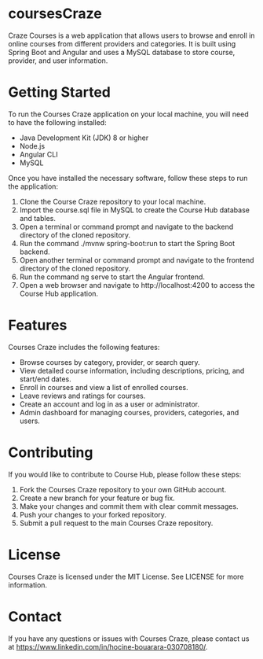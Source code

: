 # coursesCraze
 Craze Courses is a web application that allows users to browse and enroll in online courses from different providers and categories. It is built using Spring Boot and Angular and uses a MySQL database to store course, provider, and user information.

# Getting Started
To run the Courses Craze application on your local machine, you will need to have the following installed:

* Java Development Kit (JDK) 8 or higher
* Node.js
* Angular CLI
* MySQL

Once you have installed the necessary software, follow these steps to run the application:

1. Clone the Course Craze repository to your local machine.
2. Import the course.sql file in MySQL to create the Course Hub database and tables.
3. Open a terminal or command prompt and navigate to the backend directory of the cloned repository.
4. Run the command ./mvnw spring-boot:run to start the Spring Boot backend.
5. Open another terminal or command prompt and navigate to the frontend directory of the cloned repository.
6. Run the command ng serve to start the Angular frontend.
7. Open a web browser and navigate to http://localhost:4200 to access the Course Hub application.


# Features
Courses Craze includes the following features:

* Browse courses by category, provider, or search query.
* View detailed course information, including descriptions, pricing, and start/end dates.
* Enroll in courses and view a list of enrolled courses.
* Leave reviews and ratings for courses.
* Create an account and log in as a user or administrator.
* Admin dashboard for managing courses, providers, categories, and users.

# Contributing
If you would like to contribute to Course Hub, please follow these steps:

1. Fork the Courses Craze repository to your own GitHub account.
2. Create a new branch for your feature or bug fix.
3. Make your changes and commit them with clear commit messages.
4. Push your changes to your forked repository.
5. Submit a pull request to the main Courses Craze repository.

# License
Courses Craze is licensed under the MIT License. See LICENSE for more information.

# Contact
If you have any questions or issues with Courses Craze, please contact us at https://www.linkedin.com/in/hocine-bouarara-030708180/.
